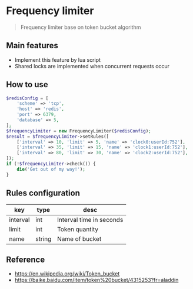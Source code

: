# Frequency limiter

> Frequency limiter base on token bucket algorithm

## Main features

- Implement this feature by lua script 
- Shared locks are implemented when concurrent requests occur

## How to use

```php
$redisConfig = [
    'scheme' => 'tcp',
    'host' => 'redis',
    'port' => 6379,
    'database' => 5,
];
$frequencyLimiter = new FrequencyLimiter($redisConfig);
$result = $frequencyLimiter->setRules([
    ['interval' => 10, 'limit' => 5, 'name' => 'clock0:userId:752'],
    ['interval' => 35, 'limit' => 15, 'name' => 'clock1:userId:752'],
    ['interval' => 80, 'limit' => 30, 'name' => 'clock2:userId:752'],
]);
if (!$frequencyLimiter->check()) {
    die('Get out of my way!');
}
```

##  Rules configuration

| key     |  type    |  desc  |
|---------|----------|-----------|
| interval | int      | Interval time in seconds    |
| limit    | int      | Token quantity |
| name     | string    | Name of bucket       |


## Reference

- https://en.wikipedia.org/wiki/Token_bucket
- https://baike.baidu.com/item/token%20bucket/4315253?fr=aladdin